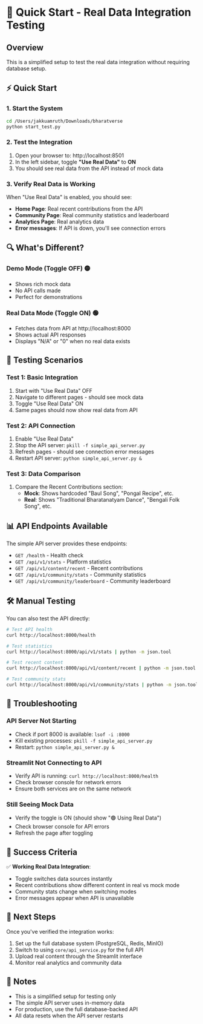 # 🚀 Quick Start - Real Data Integration Testing

## Overview
This is a simplified setup to test the real data integration without requiring database setup.

## ⚡ Quick Start

### 1. Start the System
```bash
cd /Users/jakkuamruth/Downloads/bharatverse
python start_test.py
```

### 2. Test the Integration
1. Open your browser to: http://localhost:8501
2. In the left sidebar, toggle **"Use Real Data"** to **ON**
3. You should see real data from the API instead of mock data

### 3. Verify Real Data is Working
When "Use Real Data" is enabled, you should see:
- **Home Page**: Real recent contributions from the API
- **Community Page**: Real community statistics and leaderboard
- **Analytics Page**: Real analytics data
- **Error messages**: If API is down, you'll see connection errors

## 🔍 What's Different?

### Demo Mode (Toggle OFF) 🟡
- Shows rich mock data
- No API calls made
- Perfect for demonstrations

### Real Data Mode (Toggle ON) 🟢
- Fetches data from API at http://localhost:8000
- Shows actual API responses
- Displays "N/A" or "0" when no real data exists

## 🧪 Testing Scenarios

### Test 1: Basic Integration
1. Start with "Use Real Data" OFF
2. Navigate to different pages - should see mock data
3. Toggle "Use Real Data" ON
4. Same pages should now show real data from API

### Test 2: API Connection
1. Enable "Use Real Data"
2. Stop the API server: `pkill -f simple_api_server.py`
3. Refresh pages - should see connection error messages
4. Restart API server: `python simple_api_server.py &`

### Test 3: Data Comparison
1. Compare the Recent Contributions section:
   - **Mock**: Shows hardcoded "Baul Song", "Pongal Recipe", etc.
   - **Real**: Shows "Traditional Bharatanatyam Dance", "Bengali Folk Song", etc.

## 📊 API Endpoints Available

The simple API server provides these endpoints:
- `GET /health` - Health check
- `GET /api/v1/stats` - Platform statistics
- `GET /api/v1/content/recent` - Recent contributions
- `GET /api/v1/community/stats` - Community statistics
- `GET /api/v1/community/leaderboard` - Community leaderboard

## 🛠️ Manual Testing

You can also test the API directly:

```bash
# Test API health
curl http://localhost:8000/health

# Test statistics
curl http://localhost:8000/api/v1/stats | python -m json.tool

# Test recent content
curl http://localhost:8000/api/v1/content/recent | python -m json.tool

# Test community stats
curl http://localhost:8000/api/v1/community/stats | python -m json.tool
```

## 🔧 Troubleshooting

### API Server Not Starting
- Check if port 8000 is available: `lsof -i :8000`
- Kill existing processes: `pkill -f simple_api_server.py`
- Restart: `python simple_api_server.py &`

### Streamlit Not Connecting to API
- Verify API is running: `curl http://localhost:8000/health`
- Check browser console for network errors
- Ensure both services are on the same network

### Still Seeing Mock Data
- Verify the toggle is ON (should show "🟢 Using Real Data")
- Check browser console for API errors
- Refresh the page after toggling

## 🎯 Success Criteria

✅ **Working Real Data Integration**:
- Toggle switches data sources instantly
- Recent contributions show different content in real vs mock mode
- Community stats change when switching modes
- Error messages appear when API is unavailable

## 🚀 Next Steps

Once you've verified the integration works:
1. Set up the full database system (PostgreSQL, Redis, MinIO)
2. Switch to using `core/api_service.py` for the full API
3. Upload real content through the Streamlit interface
4. Monitor real analytics and community data

## 📝 Notes

- This is a simplified setup for testing only
- The simple API server uses in-memory data
- For production, use the full database-backed API
- All data resets when the API server restarts
